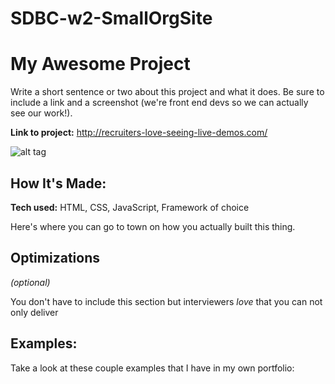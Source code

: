 # SDBC-w2-SmallOrgSite

# My Awesome Project

Write a short sentence or two about this project and what it does. Be sure to include a link and a screenshot (we're front end devs so we can actually see our work!).

**Link to project:** http://recruiters-love-seeing-live-demos.com/

![alt tag](http://placecorgi.com/1200/650)

## How It's Made:

**Tech used:** HTML, CSS, JavaScript, Framework of choice

Here's where you can go to town on how you actually built this thing.

## Optimizations

_(optional)_

You don't have to include this section but interviewers _love_ that you can not only deliver

## Examples:

Take a look at these couple examples that I have in my own portfolio:
